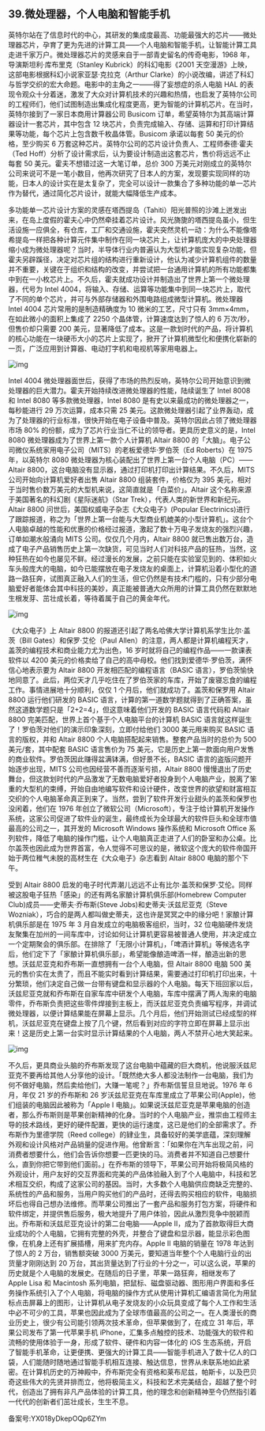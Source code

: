 ## 39.微处理器，个人电脑和智能手机
英特尔站在了信息时代的中心，其研发的集成度最高、功能最强大的芯片——微处理器芯片，孕育了更为先进的计算工具——个人电脑和智能手机，让智能计算工具走进千家万户。微处理器芯片的灵感来自于一部青史留名的传奇电影，1968 年，导演斯坦利·库布里克（Stanley Kubrick）的科幻电影《2001 天空漫游》上映，这部电影根据科幻小说家亚瑟·克拉克（Arthur Clarke）的小说改编，讲述了科幻与哲学交织的宏大命题。电影中的主角之一——得了妄想症的杀人电脑 HAL 的表现令观众十分着迷，激发了大众对计算机技术的兴趣和热情，也启发了英特尔公司的工程师们，他们试图制造出集成化程度更高，更为智能的计算机芯片。在当时，英特尔接到了一家日本商用计算器公司 Busicom 订单，希望英特尔为其高端计算器设计一套芯片，其中包含 12 块芯片，负责完成输入、存储、运算和打印计算结果等功能，每个芯片上包含数千枚晶体管。Busicom 承诺以每套 50 美元的价格，至少购买 6 万套这种芯片。英特尔公司的芯片设计负责人、工程师泰德·霍夫（Ted Hoff）分析了设计需求后，认为要设计制造出这套芯片，售价将远远不止每套 50 美元。霍夫不想错过这一大笔订单，总价 300 万美元对刚成立的英特尔公司来说可不是一笔小数目，他再次研究了日本人的方案，发现要实现同样的功能，日本人的设计实在是太复杂了，完全可以设计一款集合了多种功能的单一芯片作为替代，通过简化芯片设计，就能大幅降低生产成本。


多功能单一芯片设计方案的灵感在塔西提岛（Tahiti）阳光普照的沙滩上迸发出来，在岛上度假的霍夫心中仍然牵挂着芯片设计。风光旖旎的塔西提岛虽小，但生活设施一应俱全，有仓库，工厂和交通设施，霍夫突然灵机一动：为什么不能像塔希提岛一样把各种计算元件集中制作在同一块芯片上，让计算机庞大的中央处理器缩小成为微处理器呢？当时，半导体行业内普遍认为大型机才能实现复杂功能，但霍夫另辟蹊径，决定对芯片组的结构进行重新设计，他认为减少计算机组件的数量并不重要，关键在于组织和结构的改变，并尝试把一台通用计算机的所有功能都集中到在一小枚芯片上。不久后，霍夫就成功设计并制造出了世界上第一个微处理器，代号为 Intel 4004，将输入、存储、运算等功能集中到同一块芯片上，取代了不同的单个芯片，并可与外部存储器和外围电路组成微型计算机。微处理器 Intel 4004 芯片常用的是制造精确度为 10 微米的工艺，尺寸只有 3mm×4mm，在如此微小的面积上集成了 2250 个晶体管，计算速度达到了惊人的 6 万次/秒，但售价却只需要 200 美元，显著降低了成本。这是一款划时代的产品，将计算机的核心功能在一块硬币大小的芯片上实现了，掀开了计算机微型化和便携化崭新的一页，广泛应用到计算器、电动打字机和电视机等家用电器上。


  



![img](https://pic3.zhimg.com/v2-cdb8b8046a0019906497031d6a239f66.webp)

Intel 4004 微处理器面世后，获得了市场的热烈反响，英特尔公司开始意识到微处理器的巨大潜力。霍夫开始持续改进微处理器的性能，陆续诞生了 Intel 8008 和 Intel 8080 等多款微处理器，Intel 8080 是有史以来最成功的微处理器之一，每秒能进行 29 万次运算，成本只需 25 美元。这款微处理器引起了业界轰动，成为了处理器的行业标准，很快开始在电子设备中普及。英特尔因此占领了微处理器市场 80% 的份额，成为了芯片行业当仁不让的领导者。更具历史意义的是，Intel 8080 微处理器成为了世界上第一款个人计算机 Altair 8800 的「大脑」。电子公司微仪系统家用电子公司（MITS）的老板爱德华·罗伯茨（Ed Roberts）在 1975 年，以英特尔 8080 微处理器为核心装配出了世界上第一台个人电脑（PC）——Altair 8800，这台电脑没有显示器，通过打印机打印出计算结果。不久后，MITS 公司开始向计算机爱好者出售 Altair 8800 组装套件，价格仅为 395 美元，相对于当时售价数万美元的大型机来说，这简直就是「白菜价」。Altair 这个名称来源于美国著名的科幻剧《星际迷航》（Star Trek），代表人类的新世界和新纪元。Altair 8800 问世后，美国权威电子杂志《大众电子》(Popular Electrinics)进行了跟踪报道，称之为「世界上第一台能与大型商业机媲美的小型计算机」。这台个人电脑卓越的性能和优惠的价格经过报道，激起了数十万电子发烧友的强烈兴趣，订单如潮水般涌向 MITS 公司。仅仅几个月内，Altair 8800 就已售出数万台，造成了电子产品销售历史上第一次缺货，可见当时人们对科技产品的狂热，当然，这种狂热在如今也屡见不鲜。经过漫长的发展，之前只能在实验室见到的、体积如火车头般庞大的电脑，如今已能摆放在电子发烧友的桌面上，计算机沿着小型化的道路一路狂奔，试图真正融入人们的生活，但它仍然是有技术门槛的，只有少部分电脑爱好者能体会其中科技的美妙，真正能被普通大众所用的计算工具仍然在默默地生根发芽、茁壮成长着，等待着属于自己的黄金年代。


  



![img](https://pic4.zhimg.com/v2-e911d999bb30488df4d0a8268e768dc4.webp)

《大众电子》上 Altair 8800 的报道还引起了两名哈佛大学计算机系学生比尔·盖茨（Bill Gates）和保罗·艾伦（Paul Allen）的注意，两人都是计算机编程天才，盖茨的编程技术和商业能力尤为出色，16 岁时就将自己的编程作品——一款课表软件以 4200 美元的价格卖给了自己的高中母校。他们找到爱德华·罗伯茨，满怀信心地表示要为 Altair 8800 开发相匹配的编程语言（BASIC 语言），罗伯茨愉快地同意了。此后，两位天才几乎吃住在了罗伯茨家的车库，开始了废寝忘食的编程工作。事情进展地十分顺利，仅仅 1 个月后，他们就成功了。盖茨和保罗用 Altair 8800 运行他们研发的 BASIC 语言，计算的第一道数学题就得到了正确答案，虽然这道数学题只是「2+2=4」，但这意味着他们开发的 BASIC 语言代码和 Altair 8800 完美匹配，世界上首个基于个人电脑平台的计算机 BASIC 语言就这样诞生了！罗伯茨对他们的演示印象深刻，立即付给他们 3000 美元用来购买 BASIC 语言的版权，并和 Altair 8800 个人电脑搭配起来销售。整套产品当时的总价为 500 美元/套，其中配套 BASIC 语言售价为 75 美元，它是历史上第一款面向用户发售的商业软件。罗伯茨因此赚得盆满钵满，但好景不长，BASIC 语言的盗版问题开始逐步出现，MITS 公司也因经营不善而逐渐亏损，Altair 8800 慢慢退出了历史舞台，但这款划时代的产品激发了无数电脑爱好者投身到个人电脑产业，脱离了笨重的大型机的束缚，开始自由地编写软件和设计硬件，改变世界的欲望和财富相互交织的个人电脑革命真正到来了。当然，尝到了软件开发行业甜头的盖茨和保罗也没闲着，他们在 1976 年创立了微软公司（Microsoft），专注于给计算机开发操作系统，这家公司促进了软件业的诞生，最终成长为全球最大的软件巨头和全球市值最高的公司之一，其开发的 Microsoft Windows 操作系统和 Microsoft Office 系列软件，降低了电脑的操作门槛，让个人电脑真正走进了人们的卧室和办公桌。比尔盖茨也因此成为世界首富，令人觉得不可思议的是，微软这个庞大的软件帝国开始于两位稚气未脱的高材生在《大众电子》杂志看到 Altair 8800 电脑的那个下午。


受到 Altair 8800 启发的电子时代弄潮儿远远不止有比尔·盖茨和保罗·艾伦。同样被这股电子狂热「感染」的还有两名家酿计算机俱乐部(Homebrew Computer Club)成员——史蒂夫·乔布斯(Steve Jobs)和史蒂夫·沃兹尼亚克（Steve Wozniak），巧合的是两人都叫做史蒂夫，这也许是冥冥之中的缘分吧！家酿计算机俱乐部是在 1975 年 3 月自发成立的电脑极客组织，当时，32 位电脑硬件发烧友聚集在加州的一间车库中，讨论如何让计算机更容易被普通人使用，并决定成立一个定期聚会的俱乐部。在排除了「无限小计算机」，「啤酒计算机」等候选名字后，他们定下了「家酿计算机俱乐部」，希望能像酿造啤酒一样，酿造出新的思想。沃兹尼亚克和乔布斯一直想拥有一台个人电脑，但 Altair 8800 电脑 500 美元的售价实在太贵了，而且不能实时看到计算结果，需要通过打印机打印出来，十分繁琐，他们决定自己做一台带有键盘和显示器的个人电脑。每天下班回家以后，沃兹尼亚克就和乔布斯在自家车库中研发个人电脑，车库中摆满了两人淘来的电脑零件，乔布斯负责把这些零件焊接到主板上，而沃兹尼亚克负责编写程序，并调试微处理器，以便计算结果能在屏幕上显示。几个月后，他们开始测试已经成型的样机，沃兹尼亚克在键盘上按了几个键，然后看到对应的字符立即在屏幕上显示出来！这是历史上第一台实时显示计算结果的个人电脑，两人不禁开心地大笑起来。


  



![img](https://pic3.zhimg.com/v2-9022b66383bf430e89b80550656d5ea5.webp)

不久后，更具商业头脑的乔布斯发现了这台电脑中蕴藏的巨大商机，他说服沃兹尼亚克不要再给其他人分享他的设计。「既然绝大多人都没法制作一台电脑，我们为何不做好电脑，然后卖给他们，大赚一笔呢？」乔布斯信誓旦旦地说。1976 年 6 月，年仅 21 岁的乔布斯和 26 岁沃兹尼亚克在车库里成立了苹果公司(Apple)，他们组装的电脑因此被称为「Apple Ⅰ 电脑」。如果说沃兹尼亚克是苹果电脑的创造者，那么乔布斯则是苹果创新精神的化身。当时的个人电脑产业，推崇由工程师主导的技术路线，更好的硬件配置，更快的运行速度，这已是他们的全部需求了。乔布斯作为里德学院（Reed college）的肄业生，具备较好的美学底蕴，深刻理解外观和设计风格对产品销量的促进作用。他曾断言：「如果你在汽车出现之前，问消费者想要什么，他们会告诉你想要一匹更快的马。消费者并不知道自己想要什么，直到你把它带到他们面前。」在乔布斯的领导下，苹果公司开始将极简风格的外观设计，用户友好的交互界面和完美的产品体验融入到了个人电脑中，科技和艺术相互交织，构成了这家公司的基因。当时，大多数个人电脑供应商缺乏完整的、系统性的产品和服务，当用户购买他们的产品时，还得去购买相应的软件，电脑损坏后也得自己想办法维修。而苹果公司推出了一套产品和服务打包方案，将硬件和软件绑定，并提供售后服务，极大地提升了用户体验，因此从激烈竞争中脱颖而出。乔布斯和沃兹尼亚克设计的第二台电脑——Apple II，成为了首款取得巨大商业成功的个人电脑，它拥有完整的外壳，并整合了键盘和显示器，能显示彩色图像，在机身上还有扩展插槽，用来扩充内存。Apple II 电脑的销量在 1978 年达到了惊人的 2 万台，销售额突破 3000 万美元，要知道当年整个个人电脑行业的出货量才刚刚达到 20 万台，其出货量达到了行业的十分之一，可以这么说，苹果的历史就是个人电脑的发展史。在随后的日子里，苹果一路狂奔，相继发布了 Apple Lisa 和 Macintosh 系列电脑，把鼠标、磁盘驱动器、图形用户界面和多任务操作系统引入了个人电脑，将电脑的操作方式从使用计算机汇编语言简化为用鼠标点击屏幕上的图形，让计算机从电子发烧友的小众玩具变成了每个人工作和生活中必不可少的工具，苹果也因此成为了全球市值最高的公司之一。在人类漫长的商业历史上，很少有公司能引领两次技术革命，但苹果做到了，在成立 31 年后，苹果公司发布了第一代苹果手机 iPhone，汇集多点触控的技术、功能强大的软件和流畅的使用体验于一身，形成了软件、硬件和内容一体化的 iOS 生态系统，开启了智能手机革命，让更便携、更强大的计算工具——智能手机进入了数十亿人的口袋，人们能随时随地通过智能手机相互连接、触达信息，世界从未联系地如此紧密。在计算机历史的万神殿中，乔布斯完全有资格和莱布尼兹，帕斯卡，以及巴贝奇这些伟大的先贤并排而立，他将极简主义，科技和艺术完美结合，超越了整个时代，创造出了拥有非凡产品体验的计算工具，他的理念和创新精神至今仍然指引着一代代的创新者们茁壮成长，生生不息。


备案号:YX018yDkepOQp6ZYm

